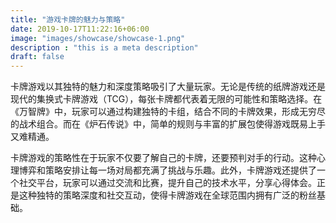```yaml
---
title: "游戏卡牌的魅力与策略"
date: 2019-10-17T11:22:16+06:00
image: "images/showcase/showcase-1.png"
description : "this is a meta description"
draft: false
---
```


卡牌游戏以其独特的魅力和深度策略吸引了大量玩家。无论是传统的纸牌游戏还是现代的集换式卡牌游戏（TCG），每张卡牌都代表着无限的可能性和策略选择。在《万智牌》中，玩家可以通过构建独特的卡组，结合不同的卡牌效果，形成无穷尽的战术组合。而在《炉石传说》中，简单的规则与丰富的扩展包使得游戏既易上手又难精通。

卡牌游戏的策略性在于玩家不仅要了解自己的卡牌，还要预判对手的行动。这种心理博弈和策略安排让每一场对局都充满了挑战与乐趣。此外，卡牌游戏还提供了一个社交平台，玩家可以通过交流和比赛，提升自己的技术水平，分享心得体会。正是这种独特的策略深度和社交互动，使得卡牌游戏在全球范围内拥有广泛的粉丝基础。